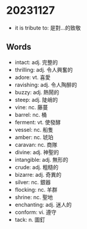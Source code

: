 # 20231127

- it is tribute to: 是對...的致敬

## Words

- intact: adj. 完整的
- thrilling: adj. 令人興奮的
- adore: vt. 喜愛
- ravishing: adj. 令人陶醉的
- buzzy: adj. 熱鬧的
- steep: adj. 陡峭的
- vine: nc. 藤蔓
- barrel: nc. 桶
- ferment: vt. 使發酵
- vessel: nc. 船隻
- amber: nc. 琥珀
- caravan: nc. 商隊
- divine: adj. 神聖的
- intangible: adj. 無形的
- crude: adj. 粗糙的
- bizarre: adj. 奇異的
- silver: nc. 銀器
- flocking: nc. 羊群
- shrine: nc. 聖地
- enchanting: adj. 迷人的
- conform: vi. 遵守
- tack: n. 圖釘
